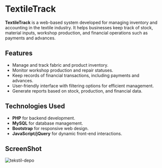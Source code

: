 # TextileTrack

**TextileTrack** is a web-based system developed for managing inventory and accounting in the textile industry. It helps businesses keep track of stock, material inputs, workshop production, and financial operations such as payments and advances.

## Features
- Manage and track fabric and product inventory.
- Monitor workshop production and repair statuses.
- Keep records of financial transactions, including payments and advances.
- User-friendly interface with filtering options for efficient management.
- Generate reports based on stock, production, and financial data.

## Technologies Used
- **PHP** for backend development.
- **MySQL** for database management.
- **Bootstrap** for responsive web design.
- **JavaScript/jQuery** for dynamic front-end interactions.

## ScreenShot
![tekstil-depo](https://github.com/dursunkatar/tekstil-depo/blob/master/tekstil.jpg)
